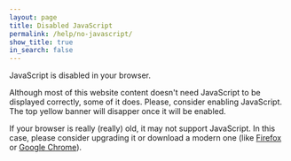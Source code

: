 ```yaml
---
layout: page
title: Disabled JavaScript
permalink: /help/no-javascript/
show_title: true
in_search: false
---
```


JavaScript is disabled in your browser.

Although most of this website content doesn't need JavaScript to be displayed correctly, some of it does. Please, consider enabling JavaScript. The top yellow banner will disapper once it will be enabled.

If your browser is really (really) old, it may not support JavaScript. In this case, please consider upgrading it or download a modern one (like [Firefox](https://www.mozilla.org/firefox/new/) or [Google Chrome](https://chrome.google.com)).
